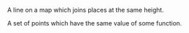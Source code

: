 A line on a map which joins places at the same height.

A set of points which have the same value of some function.
